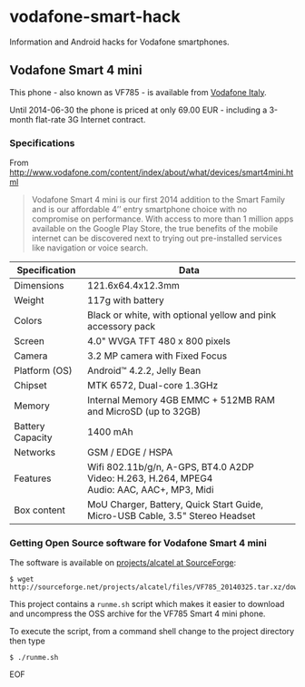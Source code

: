 vodafone-smart-hack
===================

Information and Android hacks for Vodafone smartphones.

## Vodafone Smart 4 mini

This phone - also known as VF785 - is available from [Vodafone Italy](http://www.vodafone.it).

Until 2014-06-30 the phone is priced at only 69.00 EUR - including a 3-month flat-rate 3G Internet contract.

### Specifications

From http://www.vodafone.com/content/index/about/what/devices/smart4mini.html

> Vodafone Smart 4 mini is our first 2014 addition to the Smart Family
> and is our affordable 4’’ entry smartphone choice with no compromise on performance.
> With access to more than 1 million apps available on the Google Play Store,
> the true benefits of the mobile internet can be discovered next to trying out
> pre-installed services like navigation or voice search.

Specification    | Data
---------------- | -------------
Dimensions       | 121.6x64.4x12.3mm
Weight           | 117g with battery
Colors           | Black or white, with optional yellow and pink accessory pack
Screen           | 4.0" WVGA TFT 480 x 800 pixels
Camera           | 3.2 MP camera with Fixed Focus
Platform (OS)    | Android™ 4.2.2, Jelly Bean
Chipset          | MTK 6572, Dual-core 1.3GHz
Memory           | Internal Memory 4GB EMMC + 512MB RAM and MicroSD (up to 32GB)
Battery Capacity | 1400 mAh
Networks         | GSM / EDGE / HSPA
Features         | Wifi 802.11b/g/n,  A-GPS,  BT4.0 A2DP <br> Video: H.263, H.264, MPEG4 <br> Audio: AAC, AAC+, MP3, Midi
Box content      | MoU Charger, Battery, Quick Start Guide, Micro-USB Cable, 3.5" Stereo Headset

### Getting Open Source software for Vodafone Smart 4 mini

The software is available on [projects/alcatel at SourceForge](http://sourceforge.net/projects/alcatel):

    $ wget http://sourceforge.net/projects/alcatel/files/VF785_20140325.tar.xz/download
    
This project contains a `runme.sh` script which makes it easier to download and uncompress the OSS archive for the VF785 Smart 4 mini phone.

To execute the script, from a command shell change to the project directory then type

    $ ./runme.sh
    
EOF
